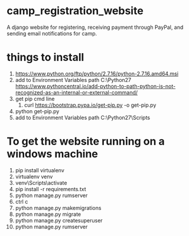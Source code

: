 # camp_registration_website
A django website for registering, receiving payment through PayPal, and sending email notifications for camp.

# things to install
1. https://www.python.org/ftp/python/2.7.16/python-2.7.16.amd64.msi
1. add to Environment Variables path C:\Python27   https://www.pythoncentral.io/add-python-to-path-python-is-not-recognized-as-an-internal-or-external-command/
1. get pip cmd line
    1. curl https://bootstrap.pypa.io/get-pip.py -o get-pip.py
1. python get-pip.py
1. add to Environment Variables path C:\Python27\Scripts

# To get the website running on a windows machine
1. pip install virtualenv
1. virtualenv venv 
1. venv\Scripts\activate 
1. pip install -r requirements.txt
1. python manage.py rumserver
1. ctrl c 
1. python manage.py makemigrations 
1. python manage.py migrate 
1. python manage.py createsuperuser
1. python manage.py rumserver
